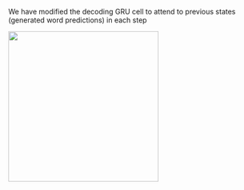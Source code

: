 We have modified the decoding GRU cell to attend to previous states (generated word predictions) in each step

<img src="https://github.com/zhedongzheng/finch/blob/master/assets/lookback_rnn.jpg" height='300'>
